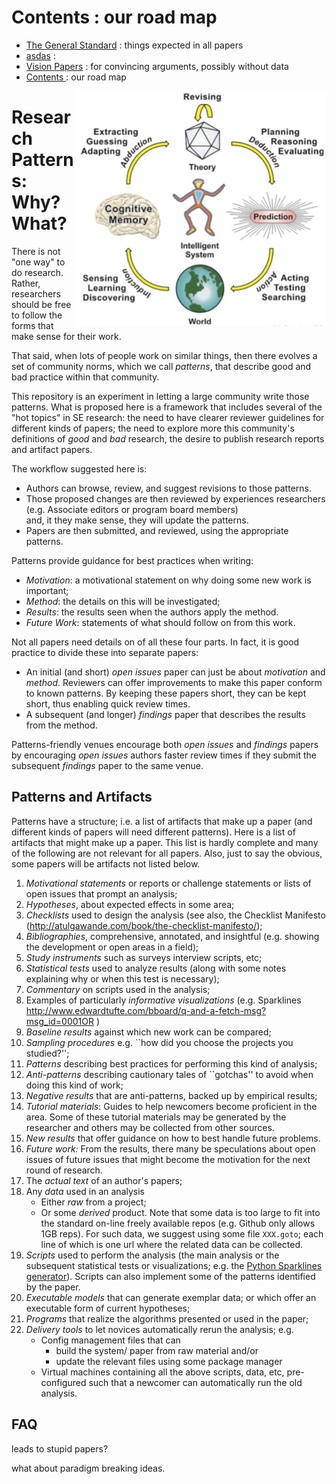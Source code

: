 # Contents : our road map

- [The General Standard](01general.md) :  things expected in all papers
- [asdas](02thing1.md) : 
- [Vision Papers](02vision.md) :  for convincing arguments, possibly without data
- [Contents ](index.md) :  our road map

<img  width=400 align=right src="/etc/img/tion.png">

# Research Patterns: Why? What?


There is not "one way" to do research. Rather,
researchers should be free to follow the forms that make
sense for their work. 

That said, when lots of people work on similar
things, then there evolves 
a set of community norms, which we call _patterns_,
that describe good and bad practice within that community.

This repository is an experiment in letting a large community
write those patterns. What is proposed here is a framework that includes several
of the "hot topics" in SE research: the need to have clearer reviewer guidelines
for different kinds of papers; the need to explore more this community's definitions
of _good_ and _bad_ research, the desire to publish research reports and artifact papers.

The workflow suggested here is:

-  Authors can browse, review, and suggest revisions to those patterns.
- Those proposed changes are then reviewed
  by experiences researchers (e.g. Associate editors or program board members)  
  and, it they make sense, they will update the patterns.
- Papers are then submitted, and reviewed, using the appropriate patterns.

Patterns provide guidance for best practices when writing:

- _Motivation_: a motivational statement on why doing some new work is important;
- _Method_: the details on this will be investigated;
- _Results_: the results seen when the authors apply the method.
- _Future Work_: statements of what should follow on from this work.

Not all papers need details on  of all these
four parts. In fact, it is good practice to divide these into separate papers:

- An initial (and short) _open issues_ paper can just be about _motivation_ and
  _method_. Reviewers can offer improvements to make this paper conform to known patterns.
  By keeping these papers short, they can be kept short, thus enabling quick review
  times.
- A subsequent (and longer) _findings_ paper that describes the results from the method. 

Patterns-friendly venues encourage both _open issues_ and _findings_ papers
by encouraging _open issues_ authors faster review times if they submit
the subsequent  _findings_ paper  to the same venue.

## Patterns and Artifacts

Patterns have a structure; i.e. a list of artifacts that
make up a paper (and different kinds of papers will need different patterns).
Here is a list of artifacts that might make up a paper. This list
is hardly complete and many of the following are not relevant for all papers.
Also, just to say the obvious,
some papers will be artifacts not listed below.


1. _Motivational statements_   or reports or challenge statements or lists of open issues that prompt an analysis; 
1. _Hypotheses_,  about expected effects in some area;
1. _Checklists_ used to design the analysis (see also, 
      the Checklist Manifesto
      (http://atulgawande.com/book/the-checklist-manifesto/);
1. _Bibliographies_, comprehensive, annotated, and insightful (e.g. showing the development or open areas in a field);
1. _Study instruments_ such as surveys interview scripts, etc;
1. _Statistical tests_ used to analyze results (along with some notes explaining why or when this test is necessary);
1. _Commentary_ on scripts used in the analysis;
1. Examples of particularly _informative visualizations_ 
  (e.g. Sparklines http://www.edwardtufte.com/bboard/q-and-a-fetch-msg?msg_id=0001OR )
1. _Baseline results_ against which new work can be compared;
1. _Sampling procedures_ e.g. ``how did you choose the projects you studied?'';
1. _Patterns_ describing  best practices for performing this kind of analysis;
1. _Anti-patterns_   describing cautionary tales of ``gotchas'' to avoid when doing this kind of work;
1. _Negative results_  that are anti-patterns, backed up by empirical results;
1. _Tutorial materials_: Guides to help  newcomers become proficient in the area. Some of these tutorial materials  may be generated by the researcher and others may be collected from other sources.
1. _New results_  that offer guidance on how to best handle future problems.
1. _Future work:_  From the results, there many be speculations about open issues of future issues that might become the  motivation  for the next round of research.
1. The _actual text_   of an author's papers;
1. Any  _data_ used in an analysis
    + Either  _raw_ from a project;
    + Or some _derived_ product.
   Note that some data is too large to fit into the standard on-line freely available repos (e.g. Github only allows 1GB reps). For such data, we suggest using some file `XXX.goto`; each line of which is one url where the related data can be collected. 
1. _Scripts_  used to perform the analysis (the main analysis or the subsequent statistical tests or visualizations; e.g.    the  [Python Sparklines generator](https://pypi.python.org/pypi/pysparklines)). Scripts can also implement some of the patterns
  identified by the paper.
1. _Executable  models_ that can generate exemplar data;  or which offer an executable form of current hypotheses;
1. _Programs_ that realize the algorithms presented or used in the paper;
1. _Delivery tools_ to let novices automatically rerun the analysis; e.g.
    + Config management files that can
       + build the system/ paper from raw material and/or
       + update the relevant files using some package manager
    +  Virtual machines containing all the above scripts, data, etc, pre-configured such that a newcomer can automatically run the old analysis.


## FAQ

leads to stupid papers?

what about paradigm breaking ideas.


